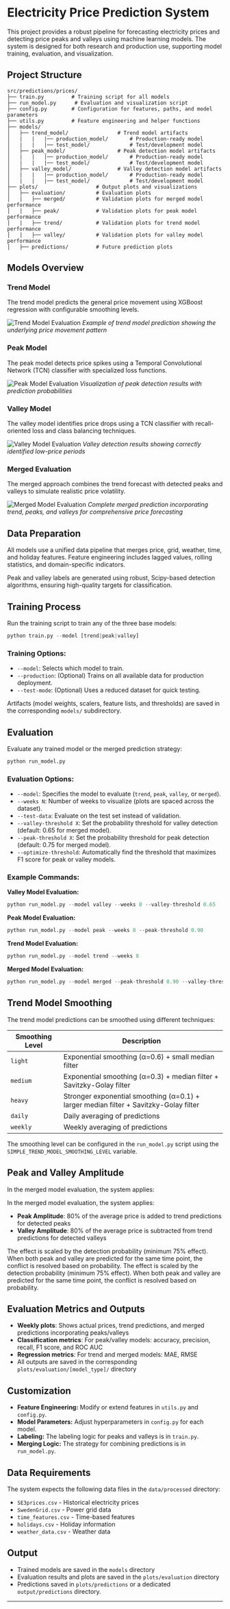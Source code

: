 # Electricity Price Prediction System

This project provides a robust pipeline for forecasting electricity prices and detecting price peaks and valleys using machine learning models. The system is designed for both research and production use, supporting model training, evaluation, and visualization.

## Project Structure

```
src/predictions/prices/
├── train.py         # Training script for all models
├── run_model.py      # Evaluation and visualization script
├── config.py        # Configuration for features, paths, and model parameters
├── utils.py         # Feature engineering and helper functions
├── models/
│   ├── trend_model/                # Trend model artifacts
│   |   |   |── production_model/       # Production-ready model
│   |   |   |── test_model/             # Test/development model
│   ├── peak_model/                 # Peak detection model artifacts
│   |   |   |── production_model/       # Production-ready model
│   |   |   |── test_model/             # Test/development model
│   ├── valley_model/               # Valley detection model artifacts
│   |   |   |── production_model/       # Production-ready model
│   |   |   |── test_model/             # Test/development model
├── plots/                   # Output plots and visualizations
│   ├── evaluation/          # Evaluation plots
│   |   ├── merged/          # Validation plots for merged model performance
│   |   ├── peak/            # Validation plots for peak model performance
│   |   ├── trend/           # Validation plots for trend model performance
│   |   ├── valley/          # Validation plots for valley model performance
│   ├── predictions/         # Future prediction plots
```

## Models Overview

### Trend Model
The trend model predicts the general price movement using XGBoost regression with configurable smoothing levels.

![Trend Model Evaluation](https://github.com/user-attachments/assets/461003ed-d6c6-42c3-ab47-eefdbd23e407)
*Example of trend model prediction showing the underlying price movement pattern*

### Peak Model
The peak model detects price spikes using a Temporal Convolutional Network (TCN) classifier with specialized loss functions.

![Peak Model Evaluation](https://github.com/user-attachments/assets/ffeacde8-33de-401a-9fa7-91595fbf97f7)
*Visualization of peak detection results with prediction probabilities*

### Valley Model
The valley model identifies price drops using a TCN classifier with recall-oriented loss and class balancing techniques.

![Valley Model Evaluation](https://github.com/user-attachments/assets/647af62e-7ba2-41fc-a455-68322d4a89d7)
*Valley detection results showing correctly identified low-price periods*

### Merged Evaluation
The merged approach combines the trend forecast with detected peaks and valleys to simulate realistic price volatility.

![Merged Model Evaluation](https://github.com/user-attachments/assets/3d5c9993-a60f-4b22-a6c1-50fd49c12fa1)
*Complete merged prediction incorporating trend, peaks, and valleys for comprehensive price forecasting*

## Data Preparation

All models use a unified data pipeline that merges price, grid, weather, time, and holiday features. Feature engineering includes lagged values, rolling statistics, and domain-specific indicators.

Peak and valley labels are generated using robust, Scipy-based detection algorithms, ensuring high-quality targets for classification.


## Training Process

Run the training script to train any of the three base models:

```python
python train.py --model [trend|peak|valley]
```

### Training Options:
- `--model`: Selects which model to train.
- `--production`: (Optional) Trains on all available data for production deployment.
- `--test-mode`: (Optional) Uses a reduced dataset for quick testing.

Artifacts (model weights, scalers, feature lists, and thresholds) are saved in the corresponding `models/` subdirectory.

## Evaluation

Evaluate any trained model or the merged prediction strategy:

```python
python run_model.py
```


### Evaluation Options:
- `--model`: Specifies the model to evaluate (`trend`, `peak`, `valley`, or `merged`).
- `--weeks N`: Number of weeks to visualize (plots are spaced across the dataset).
- `--test-data`: Evaluate on the test set instead of validation.
- `--valley-threshold X`: Set the probability threshold for valley detection (default: 0.65 for merged model).
- `--peak-threshold X`: Set the probability threshold for peak detection (default: 0.75 for merged model).
- `--optimize-threshold`: Automatically find the threshold that maximizes F1 score for peak or valley models.


### Example Commands:

**Valley Model Evaluation:**
```python
python run_model.py --model valley --weeks 8 --valley-threshold 0.65
```

**Peak Model Evaluation:**
```python
python run_model.py --model peak --weeks 8 --peak-threshold 0.90
```

**Trend Model Evaluation:**
```python
python run_model.py --model trend --weeks 8
```

**Merged Model Evaluation:**
```python
python run_model.py --model merged --peak-threshold 0.90 --valley-threshold 0.65 --test-data
```

## Trend Model Smoothing

The trend model predictions can be smoothed using different techniques:

| Smoothing Level | Description |
|-----------------|-------------|
| `light`         | Exponential smoothing (α=0.6) + small median filter |
| `medium`        | Exponential smoothing (α=0.3) + median filter + Savitzky-Golay filter |
| `heavy`         | Stronger exponential smoothing (α=0.1) + larger median filter + Savitzky-Golay filter |
| `daily`         | Daily averaging of predictions |
| `weekly`        | Weekly averaging of predictions |

The smoothing level can be configured in the `run_model.py` script using the `SIMPLE_TREND_MODEL_SMOOTHING_LEVEL` variable.

## Peak and Valley Amplitude

In the merged model evaluation, the system applies:

In the merged model evaluation, the system applies:

- **Peak Amplitude**: 80% of the average price is added to trend predictions for detected peaks
- **Valley Amplitude**: 80% of the average price is subtracted from trend predictions for detected valleys

The effect is scaled by the detection probability (minimum 75% effect). When both peak and valley are predicted for the same time point, the conflict is resolved based on probability.
The effect is scaled by the detection probability (minimum 75% effect). When both peak and valley are predicted for the same time point, the conflict is resolved based on probability.

## Evaluation Metrics and Outputs

- **Weekly plots**: Shows actual prices, trend predictions, and merged predictions incorporating peaks/valleys
- **Classification metrics**: For peak/valley models: accuracy, precision, recall, F1 score, and ROC AUC
- **Regression metrics**: For trend and merged models: MAE, RMSE
- All outputs are saved in the corresponding `plots/evaluation/[model_type]/` directory

## Customization

- **Feature Engineering:** Modify or extend features in `utils.py` and `config.py`.
- **Model Parameters:** Adjust hyperparameters in `config.py` for each model.
- **Labeling:** The labeling logic for peaks and valleys is in `train.py`.
- **Merging Logic:** The strategy for combining predictions is in `run_model.py`.

## Data Requirements

The system expects the following data files in the `data/processed` directory:

- `SE3prices.csv` - Historical electricity prices
- `SwedenGrid.csv` - Power grid data
- `time_features.csv` - Time-based features
- `holidays.csv` - Holiday information
- `weather_data.csv` - Weather data

## Output

- Trained models are saved in the `models` directory
- Evaluation results and plots are saved in the `plots/evaluation` directory
- Predictions saved in `plots/predictions` or a dedicated `output/predictions` directory.

---
